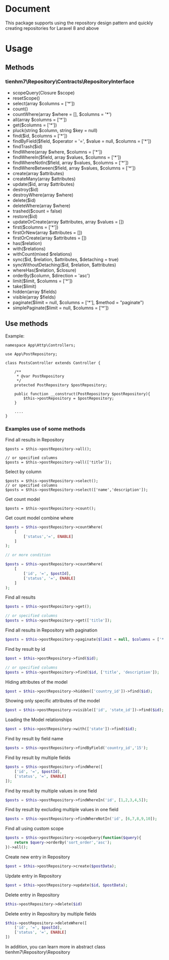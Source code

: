 # Document
This package supports using the repository design pattern and quickly creating repositories for Laravel 8 and above
# Usage
## Methods
### tienhm7\Repository\Contracts\RepositoryInterface
- scopeQuery(Closure $scope)
- resetScope()
- select(array $columns = ['*'])
- count()
- countWhere(array $where = [], $columns = '*')
- all(array $columns = ['*'])
- get($columns = ['*'])
- pluck(string $column, string $key = null)
- find($id, $columns = ['*'])
- findByField($field, $operator = '=', $value = null, $columns = ['*'])
- findTrash($id)
- findWhere(array $where, $columns = ['*'])
- findWhereIn($field, array $values, $columns = ['*'])
- findWhereNotIn($field, array $values, $columns = ['*'])
- findWhereBetween($field, array $values, $columns = ['*'])
- create(array $attributes)
- createMany(array $attributes)
- update($id, array $attributes)
- destroy($id)
- destroyWhere(array $where)
- delete($id)
- deleteWhere(array $where)
- trashed($count = false)
- restore($id)
- updateOrCreate(array $attributes, array $values = [])
- first($columns = ['*'])
- firstOrNew(array $attributes = [])
- firstOrCreate(array $attributes = [])
- has($relation)
- with($relations)
- withCount(mixed $relations)
- sync($id, $relation, $attributes, $detaching = true)
- syncWithoutDetaching($id, $relation, $attributes)
- whereHas($relation, $closure)
- orderBy($column, $direction = 'asc')
- limit($limit, $columns = ['*'])
- take($limit)
- hidden(array $fields)
- visible(array $fields)
- paginate($limit = null, $columns = ['*'], $method = "paginate")
- simplePaginate($limit = null, $columns = ['*'])

## Use methods
Example:
```
namespace App\Http\Controllers;

use App\PostRepository;

class PostsController extends Controller {

    /**
     * @var PostRepository
     */
    protected PostRepository $postRepository;

    public function __construct(PostRepository $postRepository){
        $this->postRepository = $postRepository;
    }

    ....
}
```

### Examples use of some methods

Find all results in Repository

```
$posts = $this->postRepository->all();

// or specified columns
$posts = $this->postRepository->all(['title']);
```
Select by column
```
$posts = $this->postRepository->select();
// or specified columns
$posts = $this->postRepository->select(['name','description']);
```
Get count model
```
$posts = $this->postRepository->count();
```
Get count model combine where
```php
$posts = $this->postRepository->countWhere(
    [
        ['status','=', ENABLE]
    ]
);

// or more condition

$posts = $this->postRepository->countWhere(
    [
        ['id', '=', $postId],
        ['status', '=', ENABLE]
    ]
);
```
Find all results

```php
$posts = $this->postRepository->get();

// or specified columns
$posts = $this->postRepository->get(['title']);
```

Find all results in Repository with pagination

```php
$posts = $this->postRepository->paginate($limit = null, $columns = ['*']);
```

Find by result by id

```php
$post = $this->postRepository->find($id);

// or specified columns
$posts = $this->postRepository->find($id, ['title', 'description']);
```

Hiding attributes of the model

```php
$post = $this->postRepository->hidden(['country_id'])->find($id);
```

Showing only specific attributes of the model

```php
$post = $this->postRepository->visible(['id', 'state_id'])->find($id);
```

Loading the Model relationships

```php
$post = $this->postRepository->with(['state'])->find($id);
```

Find by result by field name

```php
$posts = $this->postRepository->findByField('country_id','15');
```

Find by result by multiple fields

```php
$posts = $this->postRepository->findWhere([
    ['id', '=', $postId],
    ['status', '=', ENABLE]
]);
```

Find by result by multiple values in one field

```php
$posts = $this->postRepository->findWhereIn('id', [1,2,3,4,5]);
```

Find by result by excluding multiple values in one field

```php
$posts = $this->postRepository->findWhereNotIn('id', [6,7,8,9,10]);
```

Find all using custom scope

```php
$posts = $this->postRepository->scopeQuery(function($query){
    return $query->orderBy('sort_order','asc');
})->all();
```

Create new entry in Repository

```php
$post = $this->postRepository->create($postData);
```

Update entry in Repository

```php
$post = $this->postRepository->update($id, $postData);
```

Delete entry in Repository

```php
$this->postRepository->delete($id)
```

Delete entry in Repository by multiple fields

```php
$this->postRepository->deleteWhere([
    ['id', '=', $postId],
    ['status', '=', ENABLE]
])
```
In addition, you can learn more in abstract class tienhm7\Repository\Repository